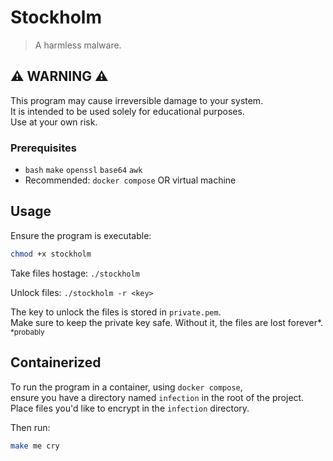 # Stockholm

> A harmless malware.

## ⚠ WARNING ⚠

This program may cause irreversible damage to your system.  
It is intended to be used solely for educational purposes.  
Use at your own risk.  

### Prerequisites

- `bash` `make` `openssl` `base64` `awk`
- Recommended: `docker compose` OR virtual machine

## Usage

Ensure the program is executable:

```bash
chmod +x stockholm
```

Take files hostage: `./stockholm`  

Unlock files: `./stockholm -r <key>`  

The key to unlock the files is stored in `private.pem`.  
Make sure to keep the private key safe. Without it, the files are lost forever*.  
<sub>*probably</sub>

## Containerized

To run the program in a container, using `docker compose`,  
ensure you have a directory named `infection` in the root of the project.  
Place files you'd like to encrypt in the `infection` directory.  

Then run:

```bash
make me cry
```
